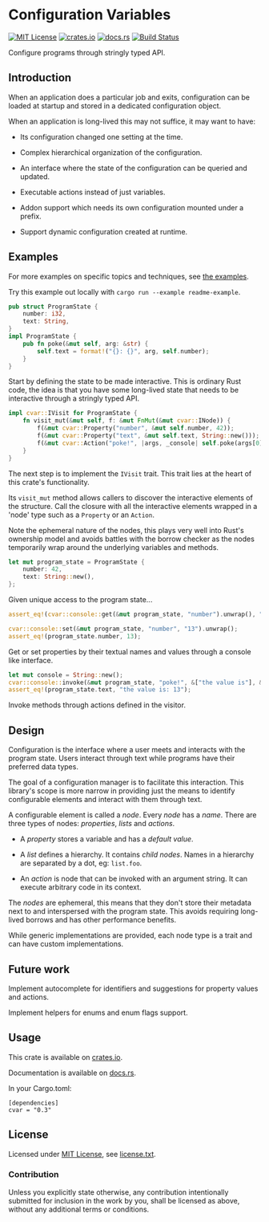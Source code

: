 Configuration Variables
=======================

[![MIT License](https://img.shields.io/badge/License-MIT-yellow.svg)](https://opensource.org/licenses/MIT)
[![crates.io](https://img.shields.io/crates/v/cvar.svg)](https://crates.io/crates/cvar)
[![docs.rs](https://docs.rs/cvar/badge.svg)](https://docs.rs/cvar)
[![Build Status](https://travis-ci.org/CasualX/cvar.svg?branch=master)](https://travis-ci.org/CasualX/cvar)

Configure programs through stringly typed API.

Introduction
------------

When an application does a particular job and exits, configuration can be loaded at startup and stored in a dedicated configuration object.

When an application is long-lived this may not suffice, it may want to have:

* Its configuration changed one setting at the time.

* Complex hierarchical organization of the configuration.

* An interface where the state of the configuration can be queried and updated.

* Executable actions instead of just variables.

* Addon support which needs its own configuration mounted under a prefix.

* Support dynamic configuration created at runtime.

Examples
--------

For more examples on specific topics and techniques, see [the examples](examples).

Try this example out locally with `cargo run --example readme-example`.

```rust
pub struct ProgramState {
	number: i32,
	text: String,
}
impl ProgramState {
	pub fn poke(&mut self, arg: &str) {
		self.text = format!("{}: {}", arg, self.number);
	}
}
```

Start by defining the state to be made interactive.
This is ordinary Rust code, the idea is that you have some long-lived state that needs to be interactive through a stringly typed API.

```rust
impl cvar::IVisit for ProgramState {
	fn visit_mut(&mut self, f: &mut FnMut(&mut cvar::INode)) {
		f(&mut cvar::Property("number", &mut self.number, 42));
		f(&mut cvar::Property("text", &mut self.text, String::new()));
		f(&mut cvar::Action("poke!", |args, _console| self.poke(args[0])));
	}
}
```

The next step is to implement the `IVisit` trait.
This trait lies at the heart of this crate's functionality.

Its `visit_mut` method allows callers to discover the interactive elements of the structure.
Call the closure with all the interactive elements wrapped in a 'node' type such as a `Property` or an `Action`.

Note the ephemeral nature of the nodes, this plays very well into Rust's ownership model and avoids battles with the borrow checker as the nodes temporarily wrap around the underlying variables and methods.

```rust
let mut program_state = ProgramState {
	number: 42,
	text: String::new(),
};
```

Given unique access to the program state...

```rust
assert_eq!(cvar::console::get(&mut program_state, "number").unwrap(), "42");

cvar::console::set(&mut program_state, "number", "13").unwrap();
assert_eq!(program_state.number, 13);
```

Get or set properties by their textual names and values through a console like interface.

```rust
let mut console = String::new();
cvar::console::invoke(&mut program_state, "poke!", &["the value is"], &mut console);
assert_eq!(program_state.text, "the value is: 13");
```

Invoke methods through actions defined in the visitor.

Design
------

Configuration is the interface where a user meets and interacts with the program state. Users interact through text while programs have their preferred data types.

The goal of a configuration manager is to facilitate this interaction. This library's scope is more narrow in providing just the means to identify configurable elements and interact with them through text.

A configurable element is called a _node_. Every _node_ has a _name_. There are three types of nodes: _properties_, _lists_ and _actions_.

* A _property_ stores a variable and has a _default value_.

* A _list_ defines a hierarchy. It contains _child nodes_. Names in a hierarchy are separated by a dot, eg: `list.foo`.

* An _action_ is node that can be invoked with an argument string. It can execute arbitrary code in its context.

The _nodes_ are ephemeral, this means that they don't store their metadata next to and interspersed with the program state. This avoids requiring long-lived borrows and has other performance benefits.

While generic implementations are provided, each node type is a trait and can have custom implementations.

Future work
-----------

Implement autocomplete for identifiers and suggestions for property values and actions.

Implement helpers for enums and enum flags support.

Usage
-----

This crate is available on [crates.io](https://crates.io/crates/cvar).

Documentation is available on [docs.rs](https://docs.rs/cvar).

In your Cargo.toml:

```
[dependencies]
cvar = "0.3"
```

License
-------

Licensed under [MIT License](https://opensource.org/licenses/MIT), see [license.txt](license.txt).

### Contribution

Unless you explicitly state otherwise, any contribution intentionally submitted
for inclusion in the work by you, shall be licensed as above, without any additional terms or conditions.
